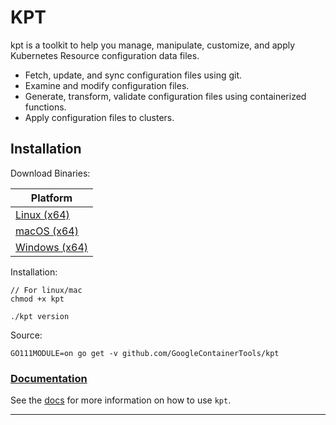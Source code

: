 # KPT

kpt is a toolkit to help you manage, manipulate, customize, and apply Kubernetes Resource configuration data files.

- Fetch, update, and sync configuration files using git.
- Examine and modify configuration files.
- Generate, transform, validate configuration files using containerized functions.
- Apply configuration files to clusters.

## Installation

Download Binaries:

| Platform                 
| ------------------------ 
| [Linux (x64)][linux]     
| [macOS (x64)][darwin]    
| [Windows (x64)][windows] 

Installation:

    // For linux/mac
    chmod +x kpt

    ./kpt version

Source:

    GO111MODULE=on go get -v github.com/GoogleContainerTools/kpt

### [Documentation](https://googlecontainertools.github.io/kpt)

See the [docs](https://googlecontainertools.github.io/kpt) for more information on how to use `kpt`.

---

[linux]: https://storage.googleapis.com/kpt-dev/latest/linux_amd64/kpt
[darwin]: https://storage.googleapis.com/kpt-dev/latest/darwin_amd64/kpt
[windows]: https://storage.googleapis.com/kpt-dev/latest/windows_amd64/kpt.exe
